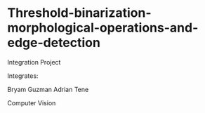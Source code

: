# Threshold-binarization-morphological-operations-and-edge-detection

Integration Project

Integrates:

Bryam Guzman
Adrian Tene

Computer Vision
